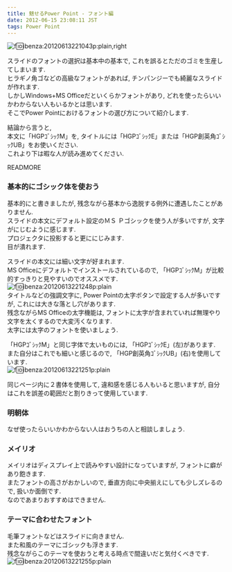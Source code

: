 ```yaml
---
title: 魅せるPower Point - フォント編
date: 2012-06-15 23:08:11 JST
tags: Power Point
---
```


![f:id:ibenza:20120613221043p:plain,right](http://cdn-ak.f.st-hatena.com/images/fotolife/i/ibenza/20120613/20120613221043.png)

スライドのフォントの選択は基本中の基本で, これを誤るとただのゴミを生産してしまいます.<br />ヒラギノ角ゴなどの高級なフォントがあれば, チンパンジーでも綺麗なスライドが作れます.<br />
しかしWindows+MS Officeだといくらかフォントがあり, どれを使ったらいいかわからない人もいるかとは思います.<br />
そこでPower Pointにおけるフォントの選び方について紹介します.

結論から言うと, <br />
本文に「HGPｺﾞｼｯｸM」を, タイトルには「HGPｺﾞｼｯｸE」または「HGP創英角ｺﾞｼｯｸUB」をお使いください.<br />
これより下は暇な人が読み進めてください.

READMORE
### 基本的にゴシック体を使おう

基本的にと書きましたが, 残念ながら基本から逸脱する例外に遭遇したことがありません.<br />
スライドの本文にデフォルト設定のＭＳ Ｐゴシックを使う人が多いですが, 文字がにじむように感じます.<br />
プロジェクタに投影すると更ににじみます.<br />
目が潰れます.

スライドの本文には細い文字が好まれます.<br />MS Officeにデフォルトでインストールされているので, 「HGPｺﾞｼｯｸM」が比較的すっきりと見やすいのでオススメです.<br />![f:id:ibenza:20120613221248p:plain](http://cdn-ak.f.st-hatena.com/images/fotolife/i/ibenza/20120613/20120613221248.png)<br />
タイトルなどの強調文字に, Power Pointの太字ボタンで設定する人が多いですが, これには大きな落とし穴があります.<br />
残念ながらMS Officeの太字機能は, フォントに太字が含まれていれば無理やり文字を太くするので大変汚くなります.<br />
太字には太字のフォントを使いましょう.

「HGPｺﾞｼｯｸM」と同じ字体で太いものには, 「HGPｺﾞｼｯｸE」(左)があります.<br />
また自分はこれでも細いと感じるので, 「HGP創英角ｺﾞｼｯｸUB」(右)を使用しています.<br />![f:id:ibenza:20120613221251p:plain](http://cdn-ak.f.st-hatena.com/images/fotolife/i/ibenza/20120613/20120613221251.png)

同じページ内に２書体を使用して, 違和感を感じる人もいると思いますが, 自分はこれを誤差の範囲だと割りきって使用しています.

### 明朝体

なぜ使ったらいいかわからない人はおうちの人と相談しましょう.

### メイリオ

メイリオはディスプレイ上で読みやすい設計になっていますが, フォントに癖があり飽きます.<br />
またフォントの高さがおかしいので, 垂直方向に中央揃えにしても少しズレるので, 扱いか面倒です.<br />
なのであまりおすすめはできません.

### テーマに合わせたフォント

毛筆フォントなどはスライドに向きません.<br />
また和風のテーマにゴシックも浮きます.<br />
残念ながらこのテーマを使おうと考える時点で間違いだと気付くべきです.<br />![f:id:ibenza:20120613221255p:plain](http://cdn-ak.f.st-hatena.com/images/fotolife/i/ibenza/20120613/20120613221255.png)

